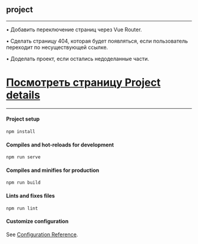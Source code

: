 ## project

-------------------------------------------------------------------------------------
• Добавить переключение страниц через Vue Router.

• Сделать страницу 404, которая будет появляться, если пользователь переходит по несуществующей ссылке.

• Доделать проект, если остались недоделанные части.


# [Посмотреть страницу Project details](https://natalia-orlova.github.io/project/)

-------------------------------------------------------------------------------------

#### Project setup
```
npm install
```

#### Compiles and hot-reloads for development
```
npm run serve
```

#### Compiles and minifies for production
```
npm run build
```

#### Lints and fixes files
```
npm run lint
```

#### Customize configuration
See [Configuration Reference](https://cli.vuejs.org/config/).

